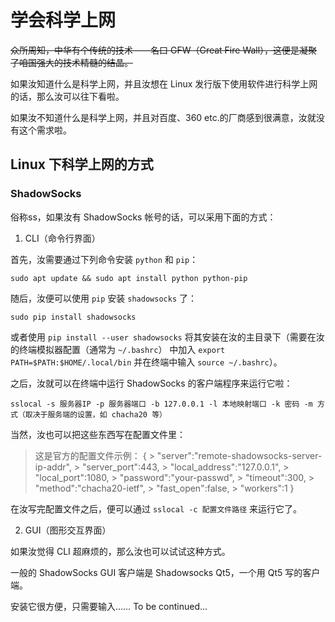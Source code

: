 # 学会科学上网

~~众所周知，中华有个传统的技术——名曰 GFW（Great Fire Wall），这便是凝聚了咱国强大的技术精髓的结晶。~~

如果汝知道什么是科学上网，并且汝想在 Linux 发行版下使用软件进行科学上网的话，那么汝可以往下看啦。

如果汝不知道什么是科学上网，并且对百度、360 etc.的厂商感到很满意，汝就没有这个需求啦。

## Linux 下科学上网的方式

### ShadowSocks

俗称ss，如果汝有 ShadowSocks 帐号的话，可以采用下面的方式：

1. CLI（命令行界面）

  首先，汝需要通过下列命令安装 ```python``` 和 ```pip```：

  ```sudo apt update && sudo apt install python python-pip```

  随后，汝便可以使用 ```pip``` 安装 ```shadowsocks``` 了：

  ```sudo pip install shadowsocks```

  或者使用 ```pip install --user shadowsocks``` 将其安装在汝的主目录下（需要在汝的终端模拟器配置（通常为 ```~/.bashrc```） 中加入 ```export PATH=$PATH:$HOME/.local/bin``` 并在终端中输入 ```source ~/.bashrc```）。

  之后，汝就可以在终端中运行 ShadowSocks 的客户端程序来运行它啦：

  ```sslocal -s 服务器IP -p 服务器端口 -b 127.0.0.1 -l 本地映射端口 -k 密码 -m 方式（取决于服务端的设置，如 chacha20 等）```

  当然，汝也可以把这些东西写在配置文件里：

  > 这是官方的配置文件示例：
  >     {
	>         "server":"remote-shadowsocks-server-ip-addr",
	>         "server_port":443,
	>         "local_address":"127.0.0.1",
	>         "local_port":1080,
	>         "password":"your-passwd",
	>         "timeout":300,
	>         "method":"chacha20-ietf",
	>         "fast_open":false,
	>         "workers":1
  >     }

  在汝写完配置文件之后，便可以通过 ```sslocal -c 配置文件路径``` 来运行它了。

2. GUI（图形交互界面）

  如果汝觉得 CLI 超麻烦的，那么汝也可以试试这种方式。

  一般的 ShadowSocks GUI 客户端是 Shadowsocks Qt5，一个用 Qt5 写的客户端。

  安装它很方便，只需要输入…… To be continued...

